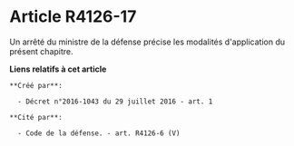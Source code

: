 # Article R4126-17

Un arrêté du ministre de la défense précise les modalités d'application du présent chapitre.

**Liens relatifs à cet article**

	**Créé par**:

	  - Décret n°2016-1043 du 29 juillet 2016 - art. 1

	**Cité par**:

	  - Code de la défense. - art. R4126-6 (V)
